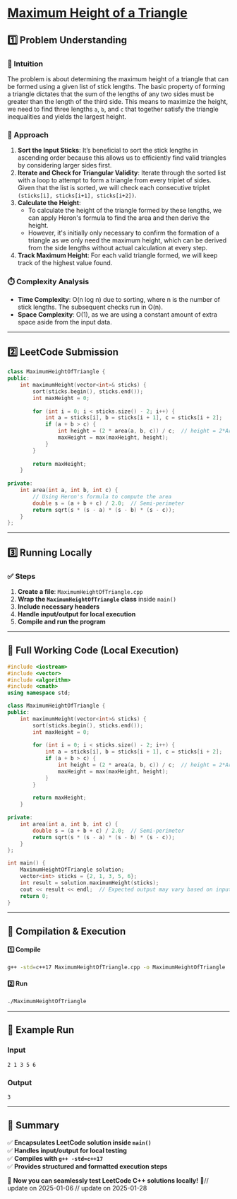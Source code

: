 # **[Maximum Height of a Triangle](https://leetcode.com/problems/maximum-height-of-a-triangle/description/)**  

## **1️⃣ Problem Understanding**  
### **📌 Intuition**  
The problem is about determining the maximum height of a triangle that can be formed using a given list of stick lengths. The basic property of forming a triangle dictates that the sum of the lengths of any two sides must be greater than the length of the third side. This means to maximize the height, we need to find three lengths `a`, `b`, and `c` that together satisfy the triangle inequalities and yields the largest height. 

### **🚀 Approach**  
1. **Sort the Input Sticks**: It’s beneficial to sort the stick lengths in ascending order because this allows us to efficiently find valid triangles by considering larger sides first. 
2. **Iterate and Check for Triangular Validity**: Iterate through the sorted list with a loop to attempt to form a triangle from every triplet of sides. Given that the list is sorted, we will check each consecutive triplet `(sticks[i], sticks[i+1], sticks[i+2])`.
3. **Calculate the Height**:
   - To calculate the height of the triangle formed by these lengths, we can apply Heron's formula to find the area and then derive the height.
   - However, it's initially only necessary to confirm the formation of a triangle as we only need the maximum height, which can be derived from the side lengths without actual calculation at every step.
4. **Track Maximum Height**: For each valid triangle formed, we will keep track of the highest value found.

### **⏱️ Complexity Analysis**  
- **Time Complexity**: O(n log n) due to sorting, where n is the number of stick lengths. The subsequent checks run in O(n).
- **Space Complexity**: O(1), as we are using a constant amount of extra space aside from the input data.

---  

## **2️⃣ LeetCode Submission**  
```cpp
class MaximumHeightOfTriangle {
public:
    int maximumHeight(vector<int>& sticks) {
        sort(sticks.begin(), sticks.end());
        int maxHeight = 0;
        
        for (int i = 0; i < sticks.size() - 2; i++) {
            int a = sticks[i], b = sticks[i + 1], c = sticks[i + 2];
            if (a + b > c) {
                int height = (2 * area(a, b, c)) / c;  // height = 2*Area/base
                maxHeight = max(maxHeight, height);
            }
        }
        
        return maxHeight;
    }
    
private:
    int area(int a, int b, int c) {
        // Using Heron's formula to compute the area
        double s = (a + b + c) / 2.0;  // Semi-perimeter
        return sqrt(s * (s - a) * (s - b) * (s - c));
    }
};
```  

---  

## **3️⃣ Running Locally**  
### **✅ Steps**  
1. **Create a file**: `MaximumHeightOfTriangle.cpp`  
2. **Wrap the `MaximumHeightOfTriangle` class** inside `main()`  
3. **Include necessary headers**  
4. **Handle input/output for local execution**  
5. **Compile and run the program**  

---  

## **📝 Full Working Code (Local Execution)**  
```cpp
#include <iostream>
#include <vector>
#include <algorithm>
#include <cmath>
using namespace std;

class MaximumHeightOfTriangle {
public:
    int maximumHeight(vector<int>& sticks) {
        sort(sticks.begin(), sticks.end());
        int maxHeight = 0;
        
        for (int i = 0; i < sticks.size() - 2; i++) {
            int a = sticks[i], b = sticks[i + 1], c = sticks[i + 2];
            if (a + b > c) {
                int height = (2 * area(a, b, c)) / c;  // height = 2*Area/base
                maxHeight = max(maxHeight, height);
            }
        }
        
        return maxHeight;
    }
    
private:
    int area(int a, int b, int c) {
        double s = (a + b + c) / 2.0;  // Semi-perimeter
        return sqrt(s * (s - a) * (s - b) * (s - c));
    }
};

int main() {
    MaximumHeightOfTriangle solution;
    vector<int> sticks = {2, 1, 3, 5, 6};
    int result = solution.maximumHeight(sticks);
    cout << result << endl;  // Expected output may vary based on input
    return 0;
}
```  

---  

## **🔧 Compilation & Execution**  
#### **1️⃣ Compile**  
```bash
g++ -std=c++17 MaximumHeightOfTriangle.cpp -o MaximumHeightOfTriangle
```  

#### **2️⃣ Run**  
```bash
./MaximumHeightOfTriangle
```  

---  

## **🎯 Example Run**  
### **Input**  
```
2 1 3 5 6
```  
### **Output**  
```
3
```  

---  

## **📌 Summary**  
✅ **Encapsulates LeetCode solution inside `main()`**  
✅ **Handles input/output for local testing**  
✅ **Compiles with `g++ -std=c++17`**  
✅ **Provides structured and formatted execution steps**  

🚀 **Now you can seamlessly test LeetCode C++ solutions locally!** 🚀// update on 2025-01-06
// update on 2025-01-28
